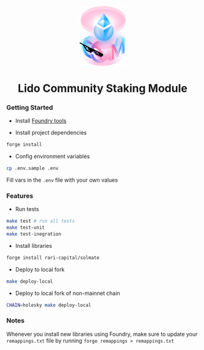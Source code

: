 <p align="center">
  <img src="logo.png" width="120" alt="CSM Logo"/>
</p>
<h1 align="center"> Lido Community Staking Module </h1>

### Getting Started

- Install [Foundry tools](https://book.getfoundry.sh/getting-started/installation)

- Install project dependencies

```bash
forge install
```

- Config environment variables

```bash
cp .env.sample .env
```

Fill vars in the `.env` file with your own values

### Features

- Run tests

```bash
make test # run all tests
make test-unit
make test-inegration
```

- Install libraries

```bash
forge install rari-capital/solmate
```

- Deploy to local fork

```bash
make deploy-local
```

- Deploy to local fork of non-mainnet chain

```bash
CHAIN=holesky make deploy-local
```

### Notes

Whenever you install new libraries using Foundry, make sure to update your
`remappings.txt` file by running `forge remappings > remappings.txt`

